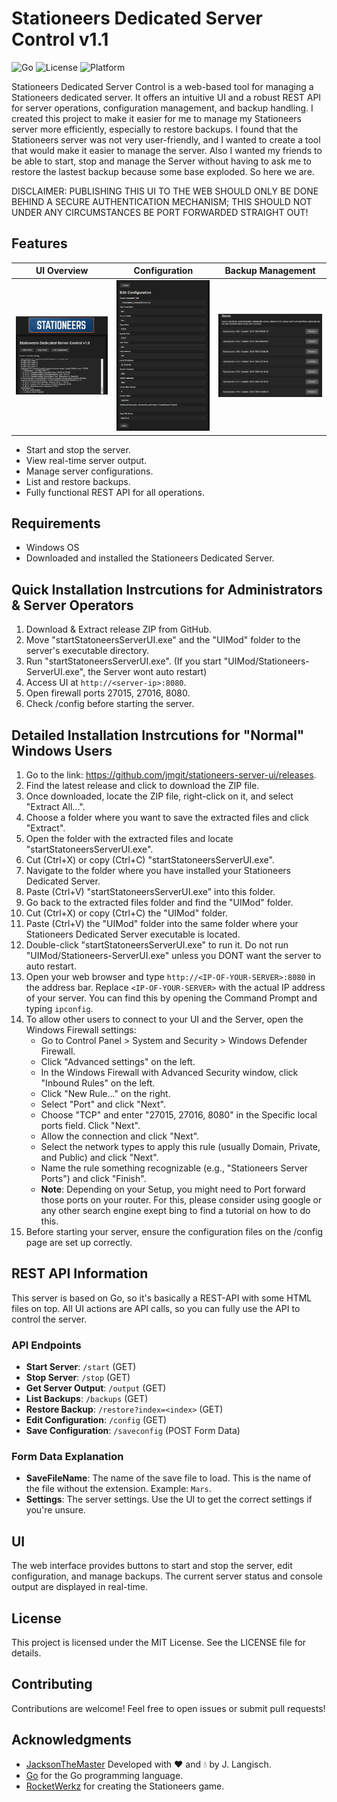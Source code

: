 # Stationeers Dedicated Server Control v1.1

![Go](https://img.shields.io/badge/Go-1.22.1-blue)
![License](https://img.shields.io/github/license/jmgit/stationeers-server-ui)
![Platform](https://img.shields.io/badge/Platform-Windows-lightgrey)

Stationeers Dedicated Server Control is a web-based tool for managing a Stationeers dedicated server. It offers an intuitive UI and a robust REST API for server operations, configuration management, and backup handling.
I created this project to make it easier for me to manage my Stationeers server more efficiently, especially to restore backups.
I found that the Stationeers server was not very user-friendly, and I wanted to create a tool that would make it easier to manage the server.
Also I wanted my friends to be able to start, stop and manage the Server without having to ask me to restore the lastest backup because some base exploded. So here we are.

DISCLAIMER: PUBLISHING THIS UI TO THE WEB SHOULD ONLY BE DONE BEHIND A SECURE AUTHENTICATION MECHANISM; THIS SHOULD NOT UNDER ANY CIRCUMSTANCES BE PORT FORWARDED STRAIGHT OUT!

## Features
| UI Overview | Configuration | Backup Management |
|:-----------:|:-------------:|:-----------------:|
| ![UI Overview](media/UI-1.png) | ![Configuration](media/UI-2.png) | ![Backup Management](media/UI-3.png) |
- Start and stop the server.
- View real-time server output.
- Manage server configurations.
- List and restore backups.
- Fully functional REST API for all operations.

## Requirements
- Windows OS
- Downloaded and installed the Stationeers Dedicated Server.

## Quick Installation Instrcutions for Administrators & Server Operators

1. Download & Extract release ZIP from GitHub.
2. Move "startStatoneersServerUI.exe" and the "UIMod" folder to the server's executable directory.
3. Run "startStatoneersServerUI.exe". (If you start "UIMod/Stationeers-ServerUI.exe", the Server wont auto restart)
4. Access UI at `http://<server-ip>:8080`.
5. Open firewall ports 27015, 27016, 8080.
6. Check /config before starting the server.

## Detailed Installation Instrcutions for "Normal" Windows Users

1. Go to the link: https://github.com/jmgit/stationeers-server-ui/releases.
2. Find the latest release and click to download the ZIP file.
3. Once downloaded, locate the ZIP file, right-click on it, and select "Extract All...".
4. Choose a folder where you want to save the extracted files and click "Extract".
5. Open the folder with the extracted files and locate "startStatoneersServerUI.exe".
6. Cut (Ctrl+X) or copy (Ctrl+C) "startStatoneersServerUI.exe".
7. Navigate to the folder where you have installed your Stationeers Dedicated Server.
8. Paste (Ctrl+V) "startStatoneersServerUI.exe" into this folder.
9. Go back to the extracted files folder and find the "UIMod" folder.
10. Cut (Ctrl+X) or copy (Ctrl+C) the "UIMod" folder.
11. Paste (Ctrl+V) the "UIMod" folder into the same folder where your Stationeers Dedicated Server executable is located.
13. Double-click "startStatoneersServerUI.exe" to run it. Do not run "UIMod/Stationeers-ServerUI.exe" unless you DONT want the server to auto restart.
14. Open your web browser and type `http://<IP-OF-YOUR-SERVER>:8080` in the address bar. Replace `<IP-OF-YOUR-SERVER>` with the actual IP address of your server. You can find this by opening the Command Prompt and typing `ipconfig`.
15. To allow other users to connect to your UI and the Server, open the Windows Firewall settings:
    - Go to Control Panel > System and Security > Windows Defender Firewall.
    - Click "Advanced settings" on the left.
    - In the Windows Firewall with Advanced Security window, click "Inbound Rules" on the left.
    - Click "New Rule..." on the right.
    - Select "Port" and click "Next".
    - Choose "TCP" and enter "27015, 27016, 8080" in the Specific local ports field. Click "Next".
    - Allow the connection and click "Next".
    - Select the network types to apply this rule (usually Domain, Private, and Public) and click "Next".
    - Name the rule something recognizable (e.g., "Stationeers Server Ports") and click "Finish".
    - __Note__:  Depending on your Setup, you might need to Port forward those ports on your router. For this, please consider using google or any other search engine exept bing to find a tutorial on how to do this.
16. Before starting your server, ensure the configuration files on the /config page are set up correctly.


## REST API Information

This server is based on Go, so it's basically a REST-API with some HTML files on top. All UI actions are API calls, so you can fully use the API to control the server.

### API Endpoints

- **Start Server**: `/start` (GET)
- **Stop Server**: `/stop` (GET)
- **Get Server Output**: `/output` (GET)
- **List Backups**: `/backups` (GET)
- **Restore Backup**: `/restore?index=<index>` (GET)
- **Edit Configuration**: `/config` (GET)
- **Save Configuration**: `/saveconfig` (POST Form Data)

### Form Data Explanation

- **SaveFileName**: The name of the save file to load. This is the name of the file without the extension. Example: `Mars`.
- **Settings**: The server settings. Use the UI to get the correct settings if you're unsure.

## UI

The web interface provides buttons to start and stop the server, edit configuration, and manage backups. The current server status and console output are displayed in real-time.

## License

This project is licensed under the MIT License. See the LICENSE file for details.

## Contributing

Contributions are welcome! Feel free to open issues or submit pull requests!

## Acknowledgments

- [JacksonTheMaster](https://github.com/JacksonTheMaster) Developed with ❤️ and 💧 by J. Langisch.
- [Go](https://go.dev/) for the Go programming language.
- [RocketWerkz](https://github.com/RocketWerkz) for creating the Stationeers game.
